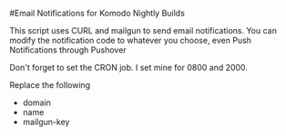 #Email Notifications for Komodo Nightly Builds

This script uses CURL and mailgun to send email notifications. You can modify the notification code to whatever you choose, even Push Notifications through Pushover

Don't forget to set the CRON job. I set mine for 0800 and 2000.

Replace the following

- domain
- name
- mailgun-key